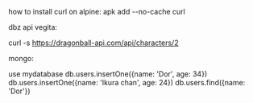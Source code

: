 how to install curl on alpine: apk add --no-cache curl


dbz api vegita: 

curl -s https://dragonball-api.com/api/characters/2

mongo:

use mydatabase
db.users.insertOne({name: 'Dor', age: 34})
db.users.insertOne({name: 'Ikura chan', age: 24})
db.users.find({name: 'Dor'})